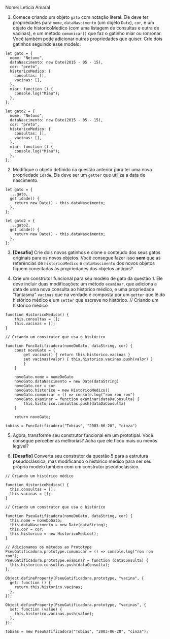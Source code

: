 Nome: Letícia Amaral

1. Comece criando um objeto `gato` com notação literal. Ele deve ter propriedades para `nome`, `dataNascimento` (um objeto `Date`), `cor`, e um objeto de historicoMedico (com uma listagem de consultas e outra de vacinas), e um método `comunicar()` que faz o gatinho miar ou ronronar. Você também pode adicionar outras propriedades que quiser. Crie dois gatinhos seguindo esse modelo.

```
let gato = {
  nome: "Netuno",
  dataNascimento: new Date(2015 - 05 - 15),
  cor: "preto",
  historicoMedico: {
    consultas: [],
    vacinas: [],
  },
  miar: function () {
    console.log("Miau");
  },
};

let gato2 = {
  nome: "Netuno",
  dataNascimento: new Date(2015 - 05 - 15),
  cor: "preto",
  historicoMedico: {
    consultas: [],
    vacinas: [],
  },
  miar: function () {
    console.log("Miau");
  },
};
```

2. Modifique o objeto definido na questão anterior para ter uma nova propriedade `idade`. Ela deve ser um `getter` que utiliza a data de nascimento.

```
let gato = {
  ...gato,
  get idade() {
    return new Date() - this.dataNascimento;
  },
};

let gato2 = {
  ...gato2,
  get idade() {
    return new Date() - this.dataNascimento;
  },
};
```

3. **[Desafio]** Crie dois novos gatinhos e clone o conteúdo dos seus gatos originais para os novos objetos. Você consegue fazer isso **sem** que as referências de `historicoMedico` e `dataNascimento` dos novos objetos fiquem conectadas às propriedades dos objetos antigos?

4. Crie um construtor funcional para seu modelo de gato da questão 1. Ele deve incluir duas modificações: um método `examinar`, que adiciona a data de uma nova consulta ao histórico médico, e uma propriedade "fantasma" `vacinas` que na verdade é composta por um `getter` que lê do histórico médico e um `setter` que escreve no histórico.
   // Criando um histórico médico

```
function HistoricoMedico() {
    this.consultas = [];
    this.vacinas = [];
}

// Criando um construtor que usa o histórico

function FuncGatificadora(nomeDoGato, dataString, cor) {
    const novoGato = {
        get vacinas() { return this.historico.vacinas }
        set vacinas(valor) { this.historico.vacinas.push(valor) }
        }
    }

    novoGato.nome = nomeDoGato
    novoGato.dataNascimento = new Date(dataString)
    novoGato.cor = cor
    novoGato.historico = new HistoricoMedico()
    novoGato.comunicar = () => console.log("ron ron ron")
    novoGato.examinar = function examinar(dataDaConsulta) {
        this.historico.consultas.push(dataDaConsulta)
    }

    return novoGato;

tobias = FuncGatificadora("Tobias", "2003-06-20", "cinza")
```

5. Agora, transforme seu construtor funcional em um prototipal. Você consegue perceber as melhorias? Acha que ele ficou mais ou menos legível?

6. **[Desafio]** Converta seu construtor da questão 5 para a estrutura pseudoclássica, mas modificando o histórico médico para ser seu próprio modelo também com um construtor pseudoclássico.

```
// Criando um histórico médico

function HistoricoMedico() {
  this.consultas = [];
  this.vacinas = [];
}

// Criando um construtor que usa o histórico

function PseuGatificadora(nomeDoGato, dataString, cor) {
  this.nome = nomeDoGato;
  this.dataNascimento = new Date(dataString);
  this.cor = cor;
  this.historico = new HistoricoMedico();
}

// Adicionamos os métodos ao Prototype
PseuGatificadora.prototype.comunicar = () => console.log("ron ron ron");
PseuGatificadora.prototype.examinar = function (dataConsulta) {
  this.historico.consultas.push(dataConsulta);
};

Object.defineProperty(PseuGatificadora.prototype, "vacina", {
  get: function () {
    return this.historico.vacinas;
  },
});

Object.defineProperty(PseuGatificadora.prototype, "vacinas", {
  set: function (value) {
    this.historico.vacinas.push(value);
  },
});

tobias = new PseuGatificadora("Tobias", "2003-06-20", "cinza");
```
